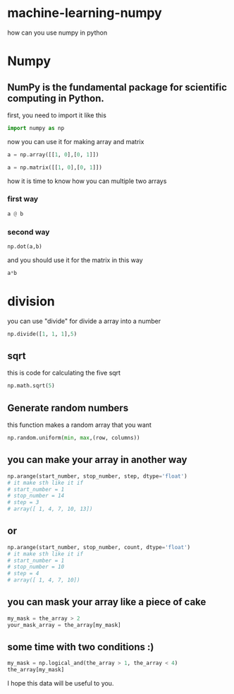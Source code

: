 # machine-learning-numpy
how can you use numpy in python

# Numpy
## NumPy is the fundamental package for scientific computing in Python.

first, you need to import it like this
```python
import numpy as np
```

now you can use it for making array and matrix

```python
a = np.array([[1, 0],[0, 1]])
```

```python
a = np.matrix([[1, 0],[0, 1]])
```

how it is time to know how you can multiple two arrays

### first way
```python
a @ b
```

### second way
```python
np.dot(a,b)
``` 

and you should use it for the matrix in this way
```python
a*b
``` 

# division
you can use "divide" for divide a array into a number 
```python
np.divide([1, 1, 1],5)
``` 



## sqrt
this is code for calculating the five sqrt
```python
np.math.sqrt(5)
``` 

## Generate random numbers
this function makes a random array that you want
```python
np.random.uniform(min, max,(row, columns))
``` 

## you can make your array in another way 
```python
np.arange(start_number, stop_number, step, dtype='float')
# it make sth like it if
# start_number = 1
# stop_number = 14
# step = 3
# array([ 1, 4, 7, 10, 13])
```   
## or
```python
np.arange(start_number, stop_number, count, dtype='float')
# it make sth like it if
# start_number = 1
# stop_number = 10
# step = 4
# array([ 1, 4, 7, 10])
``` 

## you can mask your array like a piece of cake
```python
my_mask = the_array > 2
your_mask_array = the_array[my_mask]
``` 

## some time with two conditions :)
```python
my_mask = np.logical_and(the_array > 1, the_array < 4)
the_array[my_mask]
``` 

I hope this data will be useful to you.








